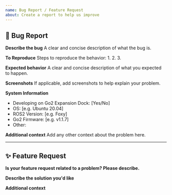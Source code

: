 ```yaml
---
name: Bug Report / Feature Request
about: Create a report to help us improve
---
```


## 🐞 Bug Report

**Describe the bug**
A clear and concise description of what the bug is.

**To Reproduce**
Steps to reproduce the behavior:
1. 
2. 
3. 

**Expected behavior**
A clear and concise description of what you expected to happen.

**Screenshots**
If applicable, add screenshots to help explain your problem.

**System Information**
- Developing on Go2 Expansion Dock: [Yes/No]
- OS: [e.g. Ubuntu 20.04]
- ROS2 Version: [e.g. Foxy]
- Go2 Firmware: [e.g. v1.1.7]
- Other: 

**Additional context**
Add any other context about the problem here.

---

## ✨ Feature Request

**Is your feature request related to a problem? Please describe.**

**Describe the solution you'd like**

**Additional context** 
